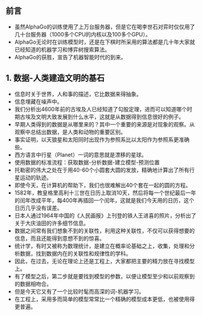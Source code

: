 ## 前言
- 虽然AlphaGo的训练使用了上万台服务器，但是它在喝李世石对弈时仅仅用了几十台服务器（1000多个CPU的内核以及100多个GPU）。
- AlphaGo无论时在训练模型时，还是在下棋时所采用的算法都是几十年大家就已经知道的机器学习和博弈树搜索算法。
- AlphaGo的获胜，宣告了机器智能时代的到来。
## 1. 数据-人类建造文明的基石
- 信息时关于世界，人和事的描述，它比数据来得抽象。
- 信息埋藏在噪声中。
- 我们分析出4600年前的古埃及人已经知道了勾股定理，进而可以知道哪个时期古埃及文明大致发展到什么水平，这就是从数据得到信息很好的例子。
- 早期人类得到的数据是从哪里来的？其中一个重要的来源是对现象的观察。从观察中总结出数据，是人类和动物的重要区别。
- 事实证明，以天狼星和太阳同时出现作为参照系比以太阳作为参照系更准确些。
- 西方语言中行星（Planet）一词的意思就是漂移的星球。
- 使用数据的标准流程：获取数据-分析数据-建立模型-预测位置
- 托勒密的伟大之处在于用40-60个小圆套大圆的发放，精确地计算出了所有行星运动的轨迹。
- 即使今天，在计算机的帮助下，我们也很难解出40个套在一起的圆的方程。
- 1582年，教皇格里高利十三世在日历上取消10天，然后将每一个世纪最后一年的闰年改成平年，每400年再插回一个闰年，这就是我们今天用的日历，这个日历几乎没有误差。
- 日本人通过1964年中国的《人民画报》上刊登的铁人王进喜的照片，分析出了关于大庆油田的许多细节信息。
- 数据之间常有我们想象不到的关联性，利用这种关联性，不仅可以获得想要的信息，而且还能得到意想不到的惊喜。
- 统计学，有时又被称为数理统计，是建立在概率论基础之上，收集，处理和分析数据，找到数据内在的关联性和规律性的学科。
- 因此，在过去，无论在理论上还是工程上，大家都把主要的精力放在寻找模型上。
- 有了模型之后，第二步就是要找到模型的参数，以便让模型至少和以前观察到的数据相吻合。
- 但是今天它又有了一个比较时髦而高深的词-机器学习。
- 在工程上，采用多而简单的模型常常比一个精确的模型成本更低，也被使用得更普遍。
